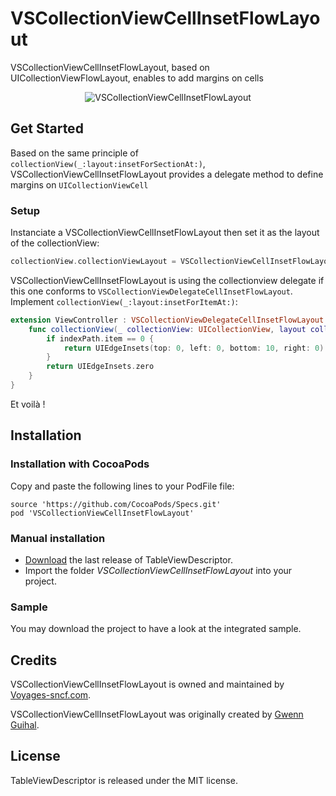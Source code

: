 # VSCollectionViewCellInsetFlowLayout

VSCollectionViewCellInsetFlowLayout, based on UICollectionViewFlowLayout, enables to add margins on cells

<p align="center" >
  <img src="https://raw.githubusercontent.com/voyages-sncf-technologies/VSCollectionViewCellInsetFlowLayout/master/assets/screenshot.png" alt="VSCollectionViewCellInsetFlowLayout" title="VSCollectionViewCellInsetFlowLayout">
</p>

## Get Started

Based on the same principle of ```collectionView(_:layout:insetForSectionAt:)```, VSCollectionViewCellInsetFlowLayout provides a delegate method to define margins on ```UICollectionViewCell```

### Setup

Instanciate a VSCollectionViewCellInsetFlowLayout then set it as the layout of the collectionView:
```swift
collectionView.collectionViewLayout = VSCollectionViewCellInsetFlowLayout()
```

VSCollectionViewCellInsetFlowLayout is using the collectionview delegate if this one conforms to ```VSCollectionViewDelegateCellInsetFlowLayout```.
Implement ```collectionView(_:layout:insetForItemAt:)```:
```swift
extension ViewController : VSCollectionViewDelegateCellInsetFlowLayout {
    func collectionView(_ collectionView: UICollectionView, layout collectionViewLayout: UICollectionViewLayout, insetForItemAt indexPath: IndexPath) -> UIEdgeInsets {
        if indexPath.item == 0 {
            return UIEdgeInsets(top: 0, left: 0, bottom: 10, right: 0)
        }
        return UIEdgeInsets.zero
    }
}
```

Et voilà !

## Installation

### Installation with CocoaPods

Copy and paste the following lines to your PodFile file:  
    
    source 'https://github.com/CocoaPods/Specs.git'
    pod 'VSCollectionViewCellInsetFlowLayout'

### Manual installation

- [Download](https://github.com/voyages-sncf-technologies/VSCollectionViewCellInsetFlowLayout/releases) the last release of TableViewDescriptor.
- Import the folder *VSCollectionViewCellInsetFlowLayout* into your project.

### Sample

You may download the project to have a look at the integrated sample.


## Credits

VSCollectionViewCellInsetFlowLayout is owned and maintained by [Voyages-sncf.com](http://www.voyages-sncf.com/).

VSCollectionViewCellInsetFlowLayout was originally created by [Gwenn Guihal](https://github.com/myrddinus).


## License

TableViewDescriptor is released under the MIT license.
